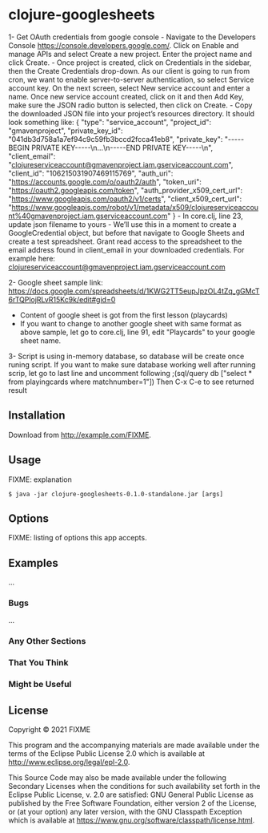 # clojure-googlesheets

1- Get OAuth credentials from google console
	- Navigate to the Developers Console https://console.developers.google.com/. Click on Enable and manage APIs and select Create a new project. Enter the project name and click Create.
	- Once project is created, click on Credentials in the sidebar, then the Create Credentials drop-down. As our client is going to run from cron, we want to enable server-to-server authentication, so select Service account key. On the next screen, select New service account and enter a name. Once new service account created, click on it and then Add Key, make sure the JSON radio button is selected, then click on Create.
	- Copy the downloaded JSON file into your project’s resources directory. It should look something like:
	{
  "type": "service_account",
  "project_id": "gmavenproject",
  "private_key_id": "041db3d758a1a7ef94c9c59fb3bccd2fcca41eb8",
  "private_key": "-----BEGIN PRIVATE KEY-----\n...\n-----END PRIVATE KEY-----\n",
  "client_email": "clojureserviceaccount@gmavenproject.iam.gserviceaccount.com",
  "client_id": "106215031907469115769",
  "auth_uri": "https://accounts.google.com/o/oauth2/auth",
  "token_uri": "https://oauth2.googleapis.com/token",
  "auth_provider_x509_cert_url": "https://www.googleapis.com/oauth2/v1/certs",
  "client_x509_cert_url": "https://www.googleapis.com/robot/v1/metadata/x509/clojureserviceaccount%40gmavenproject.iam.gserviceaccount.com"
}
	- In core.clj, line 23, update json filename to yours
	- We’ll use this in a moment to create a GoogleCredential object, but before that navigate to Google Sheets and create a test spreadsheet. Grant read access to the spreadsheet to the email address found in client_email in your downloaded credentials. For example here: clojureserviceaccount@gmavenproject.iam.gserviceaccount.com

2- Google sheet sample link: https://docs.google.com/spreadsheets/d/1KWG2TT5eupJpzOL4tZq_gGMcT6rTQPlojRLvR15Kc9k/edit#gid=0
+ Content of google sheet is got from the first lesson (playcards)
+ If you want to change to another google sheet with same format as above sample, let go to core.clj, line 91, edit "Playcards" to your google sheet name.

3- Script is using in-memory database, so database will be create once runing script. If you want to make sure database working well after running scrip, let go to last line and uncomment following
;(sql/query db ["select * from playingcards where matchnumber=1"])
Then C-x C-e to see returned result


## Installation

Download from http://example.com/FIXME.

## Usage

FIXME: explanation

    $ java -jar clojure-googlesheets-0.1.0-standalone.jar [args]

## Options

FIXME: listing of options this app accepts.

## Examples

...

### Bugs

...

### Any Other Sections
### That You Think
### Might be Useful

## License

Copyright © 2021 FIXME

This program and the accompanying materials are made available under the
terms of the Eclipse Public License 2.0 which is available at
http://www.eclipse.org/legal/epl-2.0.

This Source Code may also be made available under the following Secondary
Licenses when the conditions for such availability set forth in the Eclipse
Public License, v. 2.0 are satisfied: GNU General Public License as published by
the Free Software Foundation, either version 2 of the License, or (at your
option) any later version, with the GNU Classpath Exception which is available
at https://www.gnu.org/software/classpath/license.html.
